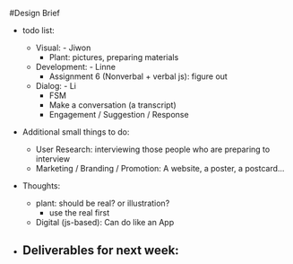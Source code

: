 #Design Brief

- todo list:
  - Visual: - Jiwon
    - Plant: pictures, preparing materials
  - Development: - Linne
    - Assignment 6 (Nonverbal + verbal js): figure out
  - Dialog: - Li
    - FSM
    - Make a conversation (a transcript)
    - Engagement / Suggestion / Response

- Additional small things to do:
  - User Research: interviewing those people who are preparing to interview
  - Marketing / Branding / Promotion: A website, a poster, a postcard...



- Thoughts:
  - plant: should be real? or illustration?
    - use the real first
  - Digital (js-based): Can do like an App



- Deliverables for next week:
  - 
